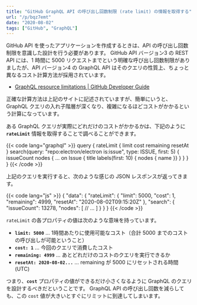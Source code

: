 ```yaml
---
title: "GitHub GraphQL API の呼び出し回数制限 (rate limit) の情報を取得する"
url: "/p/bqz7emt"
date: "2020-08-02"
tags: ["GitHub", "GraphQL"]
---
```


GitHub API を使ったアプリケーションを作成するときは、API の呼び出し回数制限を意識した設計を行う必要があります。
GitHub API バージョン3 の REST API には、1 時間に 5000 リクエストまでという明確な呼び出し回数制限がありましたが、API バージョン4 の GraphQL API はそのクエリの性質上、ちょっと異なるコスト計算方法が採用されています。

- [GraphQL resource limitations | GitHub Developer Guide](https://developer.github.com/v4/guides/resource-limitations/)

正確な計算方法は上記のサイトに記述されていますが、簡単にいうと、GraphQL クエリの入れ子階層が深くなり、複雑になるほどコストがかかるという計算になっています。

ある GraphQL クエリが実際にどれだけのコストがかかるかは、下記のように __`rateLimit`__ 情報を取得することで調べることができます。

{{< code lang="graphql" >}}
query {
  rateLimit {
    limit
    cost
    remaining
    resetAt
  }
  search(query: "repo:electron/electron is:issue", type: ISSUE, first: 5) {
    issueCount
    nodes {
      ... on Issue {
        title
        labels(first: 10) { nodes { name }}
      }
    }
  }
}
{{< /code >}}

上記のクエリを実行すると、次のような感じの JSON レスポンスが返ってきます。

{{< code lang="js" >}}
{
  "data": {
    "rateLimit": {
      "limit": 5000,
      "cost": 1,
      "remaining": 4999,
      "resetAt": "2020-08-02T09:15:20Z"
    },
    "search": {
      "issueCount": 13278,
      "nodes": [
        // ...
      ]
    }
  }
}
{{< /code >}}

`rateLimit` の各プロパティの値は次のような意味を持っています。

- __`limit: 5000`__ ... 1時間あたりに使用可能なコスト（合計 5000 までのコストの呼び出しが可能ということ）
- __`cost: 1`__ ... 今回のクエリで消費したコスト
- __`remaining: 4999`__ ... あとどれだけのコストのクエリを実行できるか
- __`resetAt: 2020-08-02...`__ ... remaining が 5000 にリセットされる時間 (UTC)

つまり、__`cost`__ プロパティの値ができるだけ小さくなるように GraphQL のクエリを設計するべきだということです。
GraphQL API の呼び出し回数を減らしても、この `cost` 値が大きいとすぐにリミットに到達してしまいます。

